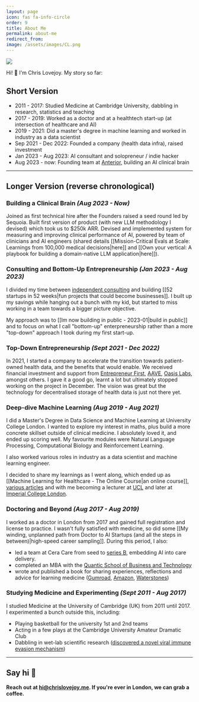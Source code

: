 ```yaml
---
layout: page
icon: fas fa-info-circle
order: 9
title: About Me
permalink: about-me
redirect_from: 
image: /assets/images/CL.png
---
```


<img src="{{ page.image }}" />

Hi! 👋 I'm Chris Lovejoy. My story so far:

## Short Version

- 2011 - 2017: Studied Medicine at Cambridge University, dabbling in research, statistics and teaching
- 2017 - 2019: Worked as a doctor and at a healthtech start-up (at intersection of healthcare and AI)
- 2019 - 2021: Did a master's degree in machine learning and worked in industry as a data scientist
- Sep 2021 - Dec 2022: Founded a company (health data infra), raised investment
- Jan 2023 - Aug 2023: AI consultant and solopreneur / indie hacker
- Aug 2023 - now: Founding team at [Anterior](http://www.anterior.com), building an AI clinical brain


---

## Longer Version (reverse chronological)

### Building a Clinical Brain *(Aug 2023 - Now)*
Joined as first technical hire after the Founders raised a seed round led by Sequoia. Built first version of product (with new LLM methodology I devised) which took us to $250k ARR. Devised and implemented system for measuring and improving clinical performance of AI, powered by team of clinicians and AI engineers (shared details [[Mission-Critical Evals at Scale: Learnings from 100,000 medical decisions|here]] and [[Own your vertical: A playbook for building a domain-native LLM application|here]]).


### Consulting and Bottom-Up Entrepreneurship *(Jan 2023 - Aug 2023)*
I divided my time between [independent consulting](./services) and building [[52 startups in 52 weeks|fun projects that could become businesses]]. I built up my savings while hanging out a bunch with my kid, but started to miss working in a team towards a bigger picture objective.

My approach was to [[Im now building in public - 2023-01|build in public]] and to focus on what I call "bottom-up" enterpreneurship rather than a more "top-down" approach I took during my first start-up. <!-- TODO: update to more fleshed out article--> 


### Top-Down Entrepreneurship *(Sept 2021 - Dec 2022)*
In 2021, I started a company to accelerate the transition towards patient-owned health data, and the benefits that would enable. We received financial investment and support from [Entrepreneur First](https://www.joinef.com), [AAVE](https://aave.com), [Oasis Labs](https://www.oasislabs.com), amongst others. I gave it a good go, learnt a lot but ultimately stopped working on the project in December. The vision was great but the technology for decentralised storage of health data is just not there yet. <!-- One limiting factor was that the current ecosystem for decentralised storage of data is still maturing (and not really ready for the challenges health data storage presents).--> <!-- TODO: write article on learnings and update link here -->


### Deep-dive Machine Learning *(Aug 2019 - Aug 2021)*
I did a Master's Degree in Data Science and Machine Learning at University College London. I wanted to explore my interest in maths, plus build a more concrete skillset outside of clinical medicine. I absolutely loved it, and ended up scoring well. My favourite modules were Natural Language Processing, Computational Biology and Reinforcement Learning.

I also worked various roles in industry as a data scientist and machine learning engineer. <!-- TODO: expand on this --> 

I decided to share my learnings as I went along, which ended up as [[Machine Learning for Healthcare - The Online Course|an online course]], [various articles](https://www.chrislovejoy.me/writing)<!-- TODO: update this link to specific ML healthcare tag --> and with me becoming a lecturer at [UCL](https://www.ucl.ac.uk/health-informatics/machine-learning-healthcare) and later at [Imperial College London](./imperial).

<!-- TODO: I could mention ETP here --> 

### Doctoring and Beyond *(Aug 2017 - Aug 2019)*
I worked as a doctor in London from 2017 and gained full registration and license to practice. I wasn't fully satisfied with medicine, so did some [[My winding, unplanned path from Doctor to AI Startups (and all the steps in between)|high-speed career sampling]]. During this period, I also:
- led a team at Cera Care from seed to [series B](https://www.homecareinsight.co.uk/cera-care-raises-54m-to-fund-expansion-and-smartcare-roll-out/), embedding AI into care delivery.
- completed an MBA with the [Quantic School of Business and Technology](https://quantic.edu/mba/)
- wrote and published a book for sharing experiences, reflections and advice for learning medicine ([Gumroad](https://chrislovejoy.gumroad.com/l/medstudentmanual), [Amazon](https://amzn.to/2HFGoQY), [Waterstones](https://www.waterstones.com/book/the-ultimate-guide-to-being-a-medical-student/chris-lovejoy//9781912557417))


### Studying Medicine and Experimenting *(Sept 2011 - Aug 2017)*
I studied Medicine at the University of Cambridge (UK) from 2011 until 2017. I experimented a bunch outside this, including:
- Playing basketball for the university 1st and 2nd teams
- Acting in a few plays at the Cambridge University Amateur Dramatic Club
- Dabbling in wet-lab scientific research ([discovered a novel viral immune evasion mechanism](https://www.cell.com/cell-reports/fulltext/S2211-1247(18)31610-3))
<!-- TODO: add a bunch more here-->


<!--## Pre-Sept 2011
- Growing up, I loved [playing music] - consider adding this section later-->

---

## Say hi 👋

**Reach out at [hi@chrislovejoy.me](mailto:hi@chrislovejoy.me). If you're ever in London, we can grab a coffee.**
